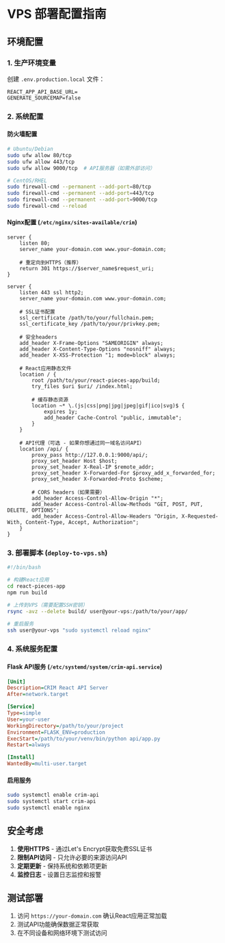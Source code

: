 # VPS 部署配置指南

## 环境配置

### 1. 生产环境变量
创建 `.env.production.local` 文件：
```
REACT_APP_API_BASE_URL=
GENERATE_SOURCEMAP=false
```

### 2. 系统配置

#### 防火墙配置
```bash
# Ubuntu/Debian
sudo ufw allow 80/tcp
sudo ufw allow 443/tcp
sudo ufw allow 9000/tcp  # API服务器（如需外部访问）

# CentOS/RHEL
sudo firewall-cmd --permanent --add-port=80/tcp
sudo firewall-cmd --permanent --add-port=443/tcp
sudo firewall-cmd --permanent --add-port=9000/tcp
sudo firewall-cmd --reload
```

#### Nginx配置 (`/etc/nginx/sites-available/crim`)
```nginx
server {
    listen 80;
    server_name your-domain.com www.your-domain.com;

    # 重定向到HTTPS（推荐）
    return 301 https://$server_name$request_uri;
}

server {
    listen 443 ssl http2;
    server_name your-domain.com www.your-domain.com;

    # SSL证书配置
    ssl_certificate /path/to/your/fullchain.pem;
    ssl_certificate_key /path/to/your/privkey.pem;

    # 安全headers
    add_header X-Frame-Options "SAMEORIGIN" always;
    add_header X-Content-Type-Options "nosniff" always;
    add_header X-XSS-Protection "1; mode=block" always;

    # React应用静态文件
    location / {
        root /path/to/your/react-pieces-app/build;
        try_files $uri $uri/ /index.html;
        
        # 缓存静态资源
        location ~* \.(js|css|png|jpg|jpeg|gif|ico|svg)$ {
            expires 1y;
            add_header Cache-Control "public, immutable";
        }
    }

    # API代理（可选 - 如果你想通过同一域名访问API）
    location /api/ {
        proxy_pass http://127.0.0.1:9000/api/;
        proxy_set_header Host $host;
        proxy_set_header X-Real-IP $remote_addr;
        proxy_set_header X-Forwarded-For $proxy_add_x_forwarded_for;
        proxy_set_header X-Forwarded-Proto $scheme;
        
        # CORS headers（如果需要）
        add_header Access-Control-Allow-Origin "*";
        add_header Access-Control-Allow-Methods "GET, POST, PUT, DELETE, OPTIONS";
        add_header Access-Control-Allow-Headers "Origin, X-Requested-With, Content-Type, Accept, Authorization";
    }
}
```

### 3. 部署脚本 (`deploy-to-vps.sh`)
```bash
#!/bin/bash

# 构建React应用
cd react-pieces-app
npm run build

# 上传到VPS（需要配置SSH密钥）
rsync -avz --delete build/ user@your-vps:/path/to/your/app/

# 重启服务
ssh user@your-vps "sudo systemctl reload nginx"
```

### 4. 系统服务配置

#### Flask API服务 (`/etc/systemd/system/crim-api.service`)
```ini
[Unit]
Description=CRIM React API Server
After=network.target

[Service]
Type=simple
User=your-user
WorkingDirectory=/path/to/your/project
Environment=FLASK_ENV=production
ExecStart=/path/to/your/venv/bin/python api/app.py
Restart=always

[Install]
WantedBy=multi-user.target
```

#### 启用服务
```bash
sudo systemctl enable crim-api
sudo systemctl start crim-api
sudo systemctl enable nginx
```

## 安全考虑

1. **使用HTTPS** - 通过Let's Encrypt获取免费SSL证书
2. **限制API访问** - 只允许必要的来源访问API
3. **定期更新** - 保持系统和依赖项更新
4. **监控日志** - 设置日志监控和报警

## 测试部署

1. 访问 `https://your-domain.com` 确认React应用正常加载
2. 测试API功能确保数据正常获取
3. 在不同设备和网络环境下测试访问
